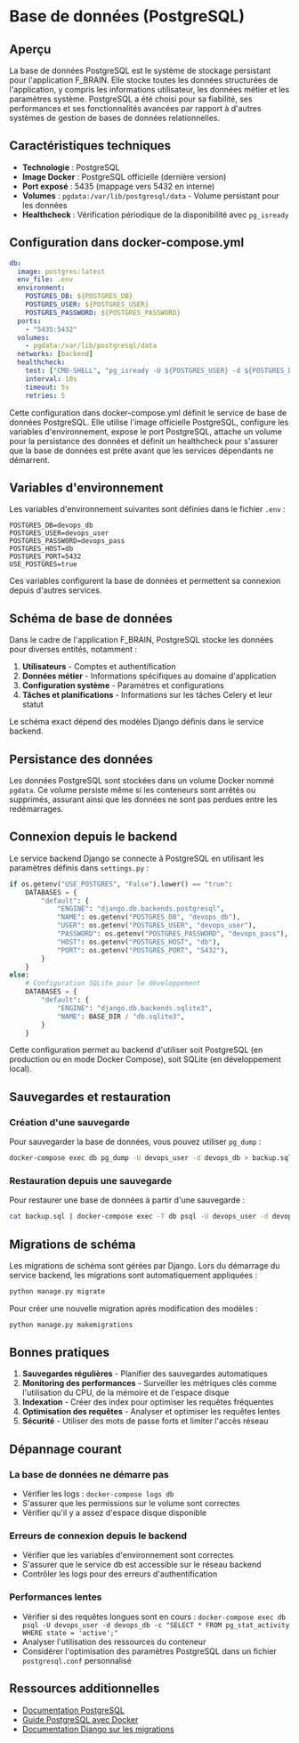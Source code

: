 # Base de données (PostgreSQL)

## Aperçu

La base de données PostgreSQL est le système de stockage persistant pour l'application F_BRAIN. Elle stocke toutes les données structurées de l'application, y compris les informations utilisateur, les données métier et les paramètres système. PostgreSQL a été choisi pour sa fiabilité, ses performances et ses fonctionnalités avancées par rapport à d'autres systèmes de gestion de bases de données relationnelles.

## Caractéristiques techniques

- **Technologie** : PostgreSQL
- **Image Docker** : PostgreSQL officielle (dernière version)
- **Port exposé** : 5435 (mappage vers 5432 en interne)
- **Volumes** : `pgdata:/var/lib/postgresql/data` - Volume persistant pour les données
- **Healthcheck** : Vérification périodique de la disponibilité avec `pg_isready`

## Configuration dans docker-compose.yml

```yaml
db:
  image: postgres:latest
  env_file: .env
  environment:
    POSTGRES_DB: ${POSTGRES_DB}
    POSTGRES_USER: ${POSTGRES_USER}
    POSTGRES_PASSWORD: ${POSTGRES_PASSWORD}
  ports:
    - "5435:5432"
  volumes:
    - pgdata:/var/lib/postgresql/data
  networks: [backend]
  healthcheck:
    test: ["CMD-SHELL", "pg_isready -U ${POSTGRES_USER} -d ${POSTGRES_DB}"]
    interval: 10s
    timeout: 5s
    retries: 5
```

Cette configuration dans docker-compose.yml définit le service de base de données PostgreSQL. Elle utilise l'image officielle PostgreSQL, configure les variables d'environnement, expose le port PostgreSQL, attache un volume pour la persistance des données et définit un healthcheck pour s'assurer que la base de données est prête avant que les services dépendants ne démarrent.

## Variables d'environnement

Les variables d'environnement suivantes sont définies dans le fichier `.env` :

```
POSTGRES_DB=devops_db
POSTGRES_USER=devops_user
POSTGRES_PASSWORD=devops_pass
POSTGRES_HOST=db
POSTGRES_PORT=5432
USE_POSTGRES=true
```

Ces variables configurent la base de données et permettent sa connexion depuis d'autres services.

## Schéma de base de données

Dans le cadre de l'application F_BRAIN, PostgreSQL stocke les données pour diverses entités, notamment :

1. **Utilisateurs** - Comptes et authentification
2. **Données métier** - Informations spécifiques au domaine d'application
3. **Configuration système** - Paramètres et configurations
4. **Tâches et planifications** - Informations sur les tâches Celery et leur statut

Le schéma exact dépend des modèles Django définis dans le service backend.

## Persistance des données

Les données PostgreSQL sont stockées dans un volume Docker nommé `pgdata`. Ce volume persiste même si les conteneurs sont arrêtés ou supprimés, assurant ainsi que les données ne sont pas perdues entre les redémarrages.

## Connexion depuis le backend

Le service backend Django se connecte à PostgreSQL en utilisant les paramètres définis dans `settings.py` :

```python
if os.getenv("USE_POSTGRES", "False").lower() == "true":
    DATABASES = {
        "default": {
            "ENGINE": "django.db.backends.postgresql",
            "NAME": os.getenv("POSTGRES_DB", "devops_db"),
            "USER": os.getenv("POSTGRES_USER", "devops_user"),
            "PASSWORD": os.getenv("POSTGRES_PASSWORD", "devops_pass"),
            "HOST": os.getenv("POSTGRES_HOST", "db"),
            "PORT": os.getenv("POSTGRES_PORT", "5432"),
        }
    }
else:
    # Configuration SQLite pour le développement
    DATABASES = {
        "default": {
            "ENGINE": "django.db.backends.sqlite3",
            "NAME": BASE_DIR / "db.sqlite3",
        }
    }
```

Cette configuration permet au backend d'utiliser soit PostgreSQL (en production ou en mode Docker Compose), soit SQLite (en développement local).

## Sauvegardes et restauration

### Création d'une sauvegarde

Pour sauvegarder la base de données, vous pouvez utiliser `pg_dump` :

```bash
docker-compose exec db pg_dump -U devops_user -d devops_db > backup.sql
```

### Restauration depuis une sauvegarde

Pour restaurer une base de données à partir d'une sauvegarde :

```bash
cat backup.sql | docker-compose exec -T db psql -U devops_user -d devops_db
```

## Migrations de schéma

Les migrations de schéma sont gérées par Django. Lors du démarrage du service backend, les migrations sont automatiquement appliquées :

```bash
python manage.py migrate
```

Pour créer une nouvelle migration après modification des modèles :

```bash
python manage.py makemigrations
```

## Bonnes pratiques

1. **Sauvegardes régulières** - Planifier des sauvegardes automatiques
2. **Monitoring des performances** - Surveiller les métriques clés comme l'utilisation du CPU, de la mémoire et de l'espace disque
3. **Indexation** - Créer des index pour optimiser les requêtes fréquentes
4. **Optimisation des requêtes** - Analyser et optimiser les requêtes lentes
5. **Sécurité** - Utiliser des mots de passe forts et limiter l'accès réseau

## Dépannage courant

### La base de données ne démarre pas
- Vérifier les logs : `docker-compose logs db`
- S'assurer que les permissions sur le volume sont correctes
- Vérifier qu'il y a assez d'espace disque disponible

### Erreurs de connexion depuis le backend
- Vérifier que les variables d'environnement sont correctes
- S'assurer que le service db est accessible sur le réseau backend
- Contrôler les logs pour des erreurs d'authentification

### Performances lentes
- Vérifier si des requêtes longues sont en cours : `docker-compose exec db psql -U devops_user -d devops_db -c "SELECT * FROM pg_stat_activity WHERE state = 'active';"`
- Analyser l'utilisation des ressources du conteneur
- Considérer l'optimisation des paramètres PostgreSQL dans un fichier `postgresql.conf` personnalisé

## Ressources additionnelles

- [Documentation PostgreSQL](https://www.postgresql.org/docs/)
- [Guide PostgreSQL avec Docker](https://hub.docker.com/_/postgres/)
- [Documentation Django sur les migrations](https://docs.djangoproject.com/en/stable/topics/migrations/)
